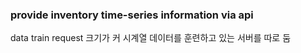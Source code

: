### provide inventory time-series information via api

data train request 크기가 커 시계열 데이터를 훈련하고 있는 서버를 따로 둠